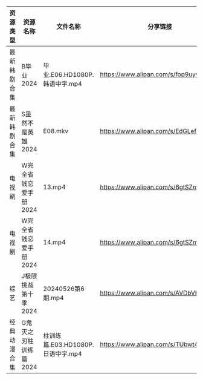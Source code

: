 | 资源类型   | 资源名称          | 文件名称                      | 分享链接                                 | 更新时间                |
| ------ | ------------- | ------------------------- | ------------------------------------ | ------------------- |
| 最新韩剧合集 | B毕业2024       | 毕业.E06.HD1080P.韩语中字.mp4   | https://www.alipan.com/s/fop9uyywL8B | 2024-05-27 07:28:03 |
| 最新韩剧合集 | S虽然不是英雄2024   | E08.mkv                   | https://www.alipan.com/s/EdGLefHeWvz | 2024-05-27 00:08:58 |
| 电视剧    | W完全省钱恋爱手册2024 | 13.mp4                    | https://www.alipan.com/s/6gtSZmCtHmc | 2024-05-27 00:09:10 |
| 电视剧    | W完全省钱恋爱手册2024 | 14.mp4                    | https://www.alipan.com/s/6gtSZmCtHmc | 2024-05-27 00:09:10 |
| 综艺     | J极限挑战第十季2024  | 20240526第6期.mp4           | https://www.alipan.com/s/AVDbVKDwyT9 | 2024-05-27 00:11:28 |
| 经典动漫合集 | G鬼灭之刃柱训练篇2024 | 柱训练篇.E03.HD1080P.日语中字.mp4 | https://www.alipan.com/s/TUbwt4s24F2 | 2024-05-27 08:10:30 |

